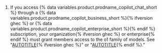 1. If you access {% data variables.product.prodname_copilot_chat_short %} through a {% data variables.product.prodname_copilot_business_short %}{% ifversion ghec %} or {% data variables.product.prodname_copilot_enterprise_short %}{% endif %} subscription, your organization{% ifversion ghec %} or enterprise{% endif %} must grant members access to the o1 family of models. See "[AUTOTITLE](/copilot/managing-copilot/managing-github-copilot-in-your-organization/setting-policies-for-copilot-in-your-organization/managing-policies-for-copilot-in-your-organization){% ifversion ghec %}" or "[AUTOTITLE](/copilot/managing-copilot/managing-copilot-for-your-enterprise/managing-policies-and-features-for-copilot-in-your-enterprise){% endif %}."

